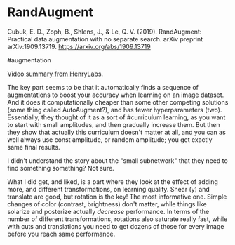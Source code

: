 # RandAugment

Cubuk, E. D., Zoph, B., Shlens, J., & Le, Q. V. (2019). RandAugment: Practical data augmentation with no separate search. arXiv preprint arXiv:1909.13719.
https://arxiv.org/abs/1909.13719

#augmentation

[Video summary from HenryLabs](https://www.youtube.com/watch?v=Zzt9i3gDueE).

The key part seems to be that it automatically finds a sequence of augmentations to boost your accuracy when learning on an image dataset. And it does it computationally cheaper than some other competing solutions (some thing called AutoAugment?), and has fewer hyperparameters (two). Essentially, they thought of it as a sort of #curriculum learning, as you want to start with small amplitudes, and then gradually increase them. But then they show that actually this curriculum doesn't matter at all, and you can as well always use const amplitude, or random amplitude; you get exactly same final results.

I didn't understand the story about the "small subnetwork" that they need to find something something? Not sure.

What I did get, and liked, is a part where they look at the effect of adding more, and different transformations, on learning quality. Shear (y) and translate are good, but rotation is the key! The most informative one. Simple changes of color (contrast, brightness) don't matter, while things like solarize and posterize actually _decrease_ performance. In terms of the number of different transformations, rotations also saturate really fast, while with cuts and translations you need to get dozens of those for every image before you reach same performance.